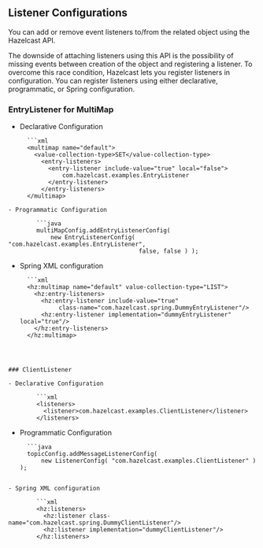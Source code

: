

## Listener Configurations

You can add or remove event listeners to/from the related object using the Hazelcast API.

The downside of attaching listeners using this API is the possibility of missing events between creation of the object and registering a listener. To overcome this race condition, Hazelcast lets you register listeners in configuration. You can register listeners using either declarative, programmatic, or Spring configuration.




### EntryListener for MultiMap

- Declarative Configuration

		```xml
		<multimap name="default">
		  <value-collection-type>SET</value-collection-type>
    	    <entry-listeners>
              <entry-listener include-value="true" local="false">
                  com.hazelcast.examples.EntryListener
              </entry-listener>
		    </entry-listeners>
		</multimap>
```
- Programmatic Configuration

		```java
		multiMapConfig.addEntryListenerConfig(
		    new EntryListenerConfig( "com.hazelcast.examples.EntryListener",
		                             false, false ) );
```

- Spring XML configuration

		```xml
		<hz:multimap name="default" value-collection-type="LIST">
		  <hz:entry-listeners>
		    <hz:entry-listener include-value="true"
		         class-name="com.hazelcast.spring.DummyEntryListener"/>
		    <hz:entry-listener implementation="dummyEntryListener" local="true"/>
		  </hz:entry-listeners>
		</hz:multimap>
```



### ClientListener

- Declarative Configuration

		```xml
		<listeners>
		  <listener>com.hazelcast.examples.ClientListener</listener>
		</listeners>
```

- Programmatic Configuration

		```java
		topicConfig.addMessageListenerConfig(
		    new ListenerConfig( "com.hazelcast.examples.ClientListener" ) );
```

- Spring XML configuration

		```xml
		<hz:listeners>
		  <hz:listener class-name="com.hazelcast.spring.DummyClientListener"/>
		  <hz:listener implementation="dummyClientListener"/>
		</hz:listeners>
```
